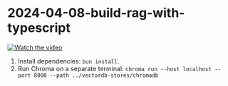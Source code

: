 # 2024-04-08-build-rag-with-typescript

[![Watch the video](https://img.youtube.com/vi/8rz9axIzIy4/maxresdefault.jpg)](https://youtu.be/8rz9axIzIy4)

1. Install dependencies: `bun install`.
2. Run Chroma on a separate terminal: `chroma run --host localhost --port 8000 --path ../vectordb-stores/chromadb`
 
